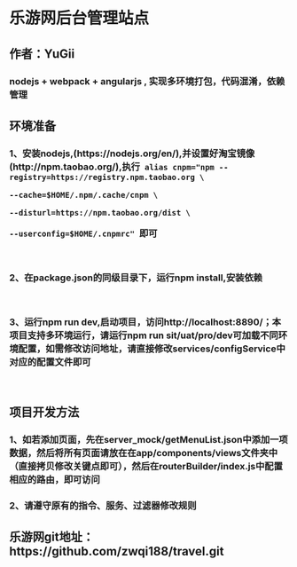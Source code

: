 <h1>乐游网后台管理站点</h1>

<h2>作者：YuGii</h2>
<h3>nodejs + webpack + angularjs , 实现多环境打包，代码混淆，依赖管理</h3>

<h2>环境准备</h2>
<h3>1、安装nodejs,(https://nodejs.org/en/),并设置好淘宝镜像(http://npm.taobao.org/),执行<code> alias cnpm="npm --registry=https://registry.npm.taobao.org \
                                                                            --cache=$HOME/.npm/.cache/cnpm \
                                                                            --disturl=https://npm.taobao.org/dist \
                                                                            --userconfig=$HOME/.cnpmrc" </code>即可</h3></br>
<h3>2、在package.json的同级目录下，运行npm install,安装依赖</h3></br>
<h3>3、运行npm run dev,启动项目，访问http://localhost:8890/；本项目支持多环境运行，请运行npm run sit/uat/pro/dev可加载不同环境配置，如需修改访问地址，请直接修改services/configService中对应的配置文件即可</h3>

</br>
<h2>项目开发方法</h2>
<h3>1、如若添加页面，先在server_mock/getMenuList.json中添加一项数据，然后将所有页面请放在在app/components/views文件夹中（直接拷贝修改关键点即可），然后在routerBuilder/index.js中配置相应的路由，即可访问</h3>
<h3>2、请遵守原有的指令、服务、过滤器修改规则</h3>

<h2>乐游网git地址：https://github.com/zwqi188/travel.git</h2>